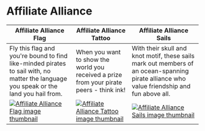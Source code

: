 # Affiliate Alliance

| Affiliate Alliance Flag | Affiliate Alliance Tattoo | Affiliate Alliance Sails |
| ----------------------- | ------------------------- | ------------------------ |
| Fly this flag and you're bound to find like-minded pirates to sail with, no matter the language you speak or the land you hail from. | When you want to show the world you received a prize from your pirate peers - think ink! | With their skull and knot motif, these sails mark out members of an ocean-spanning pirate alliance who value friendship and fun above all. |
| [![Affiliate Alliance Flag image thumbnail](https://seaofthieves.wiki.gg/images/3/3d/Affiliate_Alliance_Flag.png)](https://seaofthieves.wiki.gg/wiki/Affiliate_Alliance_Flag) | [![Affiliate Alliance Tattoo image thumbnail](https://seaofthieves.wiki.gg/images/c/cc/Affiliate_Alliance_Tattoo.png)](https://seaofthieves.wiki.gg/wiki/Affiliate_Alliance_Tattoo) | [![Affiliate Alliance Sails image thumbnail](https://seaofthieves.wiki.gg/images/8/87/Affiliate_Alliance_Sails.png)](https://seaofthieves.wiki.gg/wiki/Affiliate_Alliance_Sails) |
